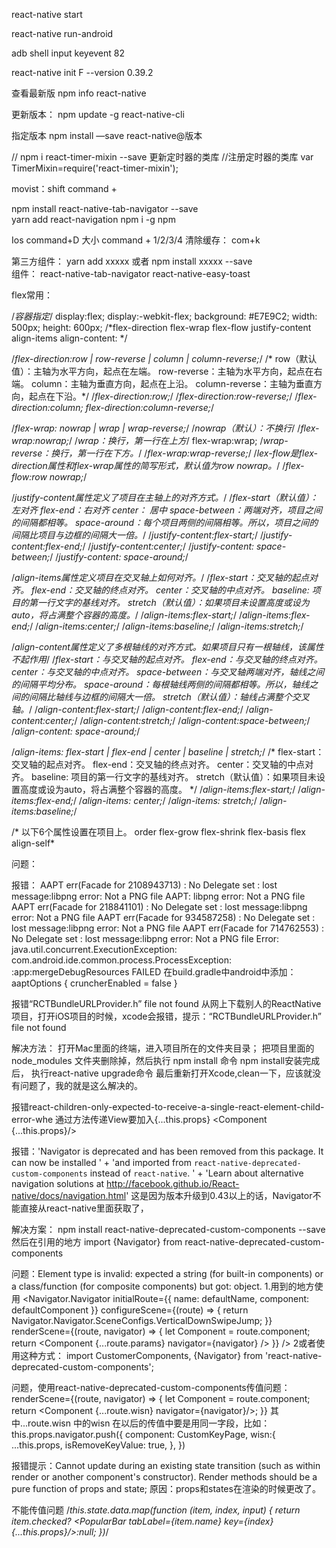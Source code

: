 react-native start

react-native run-android

adb shell input keyevent 82

react-native init F --version 0.39.2

查看最新版
npm info react-native

更新版本：
npm update -g react-native-cli

指定版本
npm install —save react-native@版本

// npm i react-timer-mixin --save 更新定时器的类库
//注册定时器的类库
var TimerMixin=require('react-timer-mixin');

movist：shift command +

npm install react-native-tab-navigator --save  
yarn add  react-navigation
npm i -g npm 



Ios  command+D 
大小 command + 1/2/3/4
清除缓存： com+k


第三方组件：
yarn add  xxxxx
或者
npm install xxxxx --save  
组件：
react-native-tab-navigator
react-native-easy-toast



flex常用：

/*容器指定*/
display:flex;
display:-webkit-flex;
background: #E7E9C2;
width: 500px;
height: 600px;
/*flex-direction
flex-wrap
flex-flow
justify-content
align-items
align-content: */

/*flex-direction:row | row-reverse | column | column-reverse;*/
/*	row（默认值）：主轴为水平方向，起点在左端。
row-reverse：主轴为水平方向，起点在右端。
column：主轴为垂直方向，起点在上沿。
column-reverse：主轴为垂直方向，起点在下沿。*/
/*flex-direction:row;*/
/*flex-direction:row-reverse;*/
/*flex-direction:column;
flex-direction:column-reverse;*/

/*flex-wrap: nowrap | wrap | wrap-reverse;*/
/*nowrap（默认）：不换行*/
/*flex-wrap:nowrap;*/
/*wrap：换行，第一行在上方*/
flex-wrap:wrap;
/*wrap-reverse：换行，第一行在下方。*/
/*flex-wrap:wrap-reverse;*/
/*lex-flow是flex-direction属性和flex-wrap属性的简写形式，默认值为row nowrap。*/
/*flex-flow:row nowrap;*/

/*justify-content属性定义了项目在主轴上的对齐方式。*/
/*flex-start（默认值）：左对齐
flex-end：右对齐
center： 居中
space-between：两端对齐，项目之间的间隔都相等。
space-around：每个项目两侧的间隔相等。所以，项目之间的间隔比项目与边框的间隔大一倍。*/
/*justify-content:flex-start;*/
/*justify-content:flex-end;*/
/*justify-content:center;*/
/*justify-content: space-between;*/
/*justify-content: space-around;*/


/*align-items属性定义项目在交叉轴上如何对齐。*/
/*flex-start：交叉轴的起点对齐。
flex-end：交叉轴的终点对齐。
center：交叉轴的中点对齐。
baseline: 项目的第一行文字的基线对齐。
stretch（默认值）：如果项目未设置高度或设为auto，将占满整个容器的高度。*/
/*align-items:flex-start;*/
/*align-items:flex-end;*/
/*align-items:center;*/
/*align-items:baseline;*/
/*align-items:stretch;*/


/*align-content属性定义了多根轴线的对齐方式。如果项目只有一根轴线，该属性不起作用*/
/*flex-start：与交叉轴的起点对齐。
flex-end：与交叉轴的终点对齐。
center：与交叉轴的中点对齐。
space-between：与交叉轴两端对齐，轴线之间的间隔平均分布。
space-around：每根轴线两侧的间隔都相等。所以，轴线之间的间隔比轴线与边框的间隔大一倍。
stretch（默认值）：轴线占满整个交叉轴。*/
/*align-content:flex-start;*/
/*align-content:flex-end;*/
/*align-content:center;*/
/*align-content:stretch;*/
/*align-content:space-between;*/
/*align-content: space-around;*/

/*align-items: flex-start | flex-end | center | baseline | stretch;*/
/*	flex-start：交叉轴的起点对齐。
flex-end：交叉轴的终点对齐。
center：交叉轴的中点对齐。
baseline: 项目的第一行文字的基线对齐。
stretch（默认值）：如果项目未设置高度或设为auto，将占满整个容器的高度。 */
/*align-items:flex-start;*/
/*align-items:flex-end;*/
/*align-items: center;*/
/*align-items: stretch;*/
/*align-items:baseline;*/

/*
以下6个属性设置在项目上。
order
flex-grow
flex-shrink
flex-basis
flex
align-self*

问题：

报错：
	AAPT err(Facade for 2108943713) : No Delegate set : lost message:libpng error: Not a PNG file
	AAPT: libpng error: Not a PNG file
	AAPT err(Facade for 218841101) : No Delegate set : lost message:libpng error: Not a PNG file
	AAPT err(Facade for 934587258) : No Delegate set : lost message:libpng error: Not a PNG file
	AAPT err(Facade for 714762553) : No Delegate set : lost message:libpng error: Not a PNG file
	Error: java.util.concurrent.ExecutionException: com.android.ide.common.process.ProcessException: 
	:app:mergeDebugResources FAILED
在build.gradle中android中添加：
 aaptOptions { cruncherEnabled = false   }



报错“RCTBundleURLProvider.h” file not found
从网上下载别人的ReactNative项目，打开iOS项目的时候，xcode会报错，提示：“RCTBundleURLProvider.h” file not found

解决方法：
打开Mac里面的终端，进入项目所在的文件夹目录；
把项目里面的 node_modules 文件夹删除掉，然后执行 npm install 命令
npm install安装完成后， 执行react-native upgrade命令
最后重新打开Xcode,clean一下，应该就没有问题了，我的就是这么解决的。


报错react-children-only-expected-to-receive-a-single-react-element-child-error-whe
通过方法传递View要加入{...this.props}
 <Component {...this.props}/>


报错：'Navigator is deprecated and has been removed from this package. It can now be installed ' +
'and imported from `react-native-deprecated-custom-components` instead of `react-native`. ' +
'Learn about alternative navigation solutions at http://facebook.github.io/React-native/docs/navigation.html'
这是因为版本升级到0.43以上的话，Navigator不能直接从react-native里面获取了，

解决方案：
npm install react-native-deprecated-custom-components
--save
然后在引用的地方
import {Navigator}
from react-native-deprecated-custom-components

问题：Element type is invalid: expected a string (for built-in components) or a class/function (for composite components) 
but got: object.
1.用到的地方使用
<Navigator.Navigator
initialRoute={{ name: defaultName, component: defaultComponent }}
configureScene={(route) => {
return Navigator.Navigator.SceneConfigs.VerticalDownSwipeJump;
}}
renderScene={(route, navigator) => {
let Component = route.component;
return <Component {...route.params} navigator={navigator} />
}} />
2或者使用这种方式：
import CustomerComponents, {Navigator} 
from 'react-native-deprecated-custom-components';
<Navigator></Navigator>


问题，使用react-native-deprecated-custom-components传值问题：
renderScene={(route, navigator) => {
let Component = route.component;
return <Component {...route.wisn} navigator={navigator}/>;
}}
其中...route.wisn 中的wisn 在以后的传值中要是用同一字段，比如：
this.props.navigator.push({
component: CustomKeyPage,
wisn:{
...this.props,
isRemoveKeyValue: true,
},
})


报错提示：Cannot update during an existing state transition (such as within render or another component's constructor). Render methods should be a pure function of props and state;
原因：props和states在渲染的时候更改了。


不能传值问题
/*this.state.data.map(function (item, index, input) {
return item.checked?  <PopularBar
tabLabel={item.name}
key={index}  {...this.props}/>:null;
})*/
